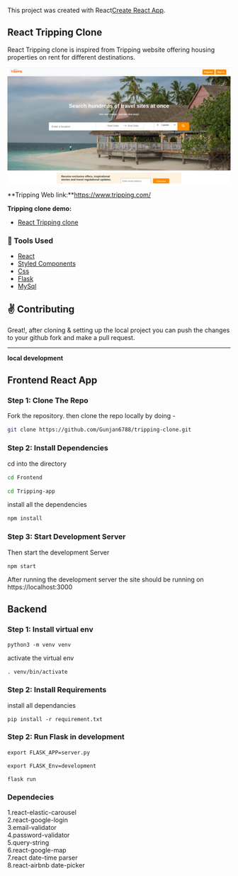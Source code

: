 This project was created with React[Create React App](https://github.com/facebook/create-react-app).


## React Tripping Clone

React Tripping clone is inspired from Tripping website offering housing properties on rent for different destinations.

<p><img src = "./tripping/public/img1.png"/></p>

**Tripping Web link:**https://www.tripping.com/

**Tripping clone demo:** 

- [React Tripping clone](http://tripping.gunjan.tech/#/)

### :wrench: Tools Used
- [React](http://reactjs.org/)
- [Styled Components](https://www.npmjs.com/package/react-responsive-carousel)
- [Css](https://getbootstrap.com/)
- [Flask](https://flask.palletsprojects.com/en/1.1.x/)
- [MySql](https://www.mysql.com/)

## :v: Contributing
Great!, 
after cloning & setting up the local project you can push the changes to your github fork and make a pull request.

-----

**local development**
## Frontend React App

### Step 1: Clone The Repo

Fork the repository. then clone the repo locally by doing -

```bash
git clone https://github.com/Gunjan6788/tripping-clone.git
```

### Step 2: Install Dependencies

cd into the directory

```bash
cd Frontend
```

```bash
cd Tripping-app
```

install all the dependencies
```bash
npm install
```

### Step 3: Start Development Server

Then start the development Server
```
npm start
```
After running the development server the site should be running on https://localhost:3000

## Backend

### Step 1: Install virtual env

```
python3 -m venv venv
```
activate the virtual env
```
. venv/bin/activate
```

### Step 2: Install Requirements

install all dependancies
```
pip install -r requirement.txt
```

### Step 2: Run Flask in development

```
export FLASK_APP=server.py
```
```
export FLASK_Env=development
```
```
flask run
```


### Dependecies 

1.react-elastic-carousel
<br> 
2.react-google-login 
<br> 
3.email-validator 
<br> 
4.password-validator 
<br> 
5.query-string 
<br> 
6.react-google-map 
<br> 
7.react date-time parser
<br> 
8.react-airbnb date-picker 

